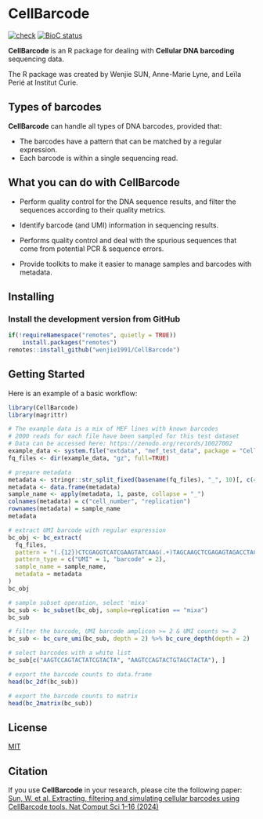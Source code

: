 # CellBarcode

[![check](https://github.com/wenjie1991/CellBarcode/actions/workflows/r.yml/badge.svg)](https://github.com/wenjie1991/CellBarcode/actions)
[![BioC status](http://www.bioconductor.org/shields/build/release/bioc/CellBarcode.svg)](https://bioconductor.org/checkResults/release/bioc-LATEST/CellBarcode)

**CellBarcode** is an R package for dealing with **Cellular DNA barcoding** sequencing data.

The R package was created by Wenjie SUN, Anne-Marie Lyne, and Leïla Perié at Institut Curie.

## Types of barcodes

**CellBarcode** can handle all types of DNA barcodes, provided that:

- The barcodes have a pattern that can be matched by a regular expression.
- Each barcode is within a single sequencing read.

## What you can do with **CellBarcode**

- Perform quality control for the DNA sequence results, and filter the sequences according
  to their quality metrics.

- Identify barcode (and UMI) information in sequencing results.

- Performs quality control and deal with the spurious sequences that come from potential PCR & sequence errors.

- Provide toolkits to make it easier to manage samples and barcodes with metadata.

## Installing

### Install the development version from GitHub

```r
if(!requireNamespace("remotes", quietly = TRUE))
    install.packages("remotes")
remotes::install_github("wenjie1991/CellBarcode")
```

## Getting Started

Here is an example of a basic workflow:

```r
library(CellBarcode)
library(magrittr)

# The example data is a mix of MEF lines with known barcodes
# 2000 reads for each file have been sampled for this test dataset
# Data can be accessed here: https://zenodo.org/records/10027002
example_data <- system.file("extdata", "mef_test_data", package = "CellBarcode")
fq_files <- dir(example_data, "gz", full=TRUE)

# prepare metadata
metadata <- stringr::str_split_fixed(basename(fq_files), "_", 10)[, c(4, 6)]
metadata <- data.frame(metadata)
sample_name <- apply(metadata, 1, paste, collapse = "_")
colnames(metadata) = c("cell_number", "replication")
rownames(metadata) = sample_name
metadata

# extract UMI barcode with regular expression
bc_obj <- bc_extract(
  fq_files,
  pattern = "(.{12})CTCGAGGTCATCGAAGTATCAAG(.+)TAGCAAGCTCGAGAGTAGACCTACT", 
  pattern_type = c("UMI" = 1, "barcode" = 2),
  sample_name = sample_name,
  metadata = metadata
)
bc_obj

# sample subset operation, select 'mixa'
bc_sub <- bc_subset(bc_obj, sample=replication == "mixa")
bc_sub 

# filter the barcode, UMI barcode amplicon >= 2 & UMI counts >= 2
bc_sub <- bc_cure_umi(bc_sub, depth = 2) %>% bc_cure_depth(depth = 2)

# select barcodes with a white list
bc_sub[c("AAGTCCAGTACTATCGTACTA", "AAGTCCAGTACTGTAGCTACTA"), ]

# export the barcode counts to data.frame
head(bc_2df(bc_sub))

# export the barcode counts to matrix
head(bc_2matrix(bc_sub))
```

## License

[MIT](https://choosealicense.com/licenses/mit/)

## Citation

If you use **CellBarcode** in your research, please cite the following paper:
[Sun, W. et al. Extracting, filtering and simulating cellular barcodes using CellBarcode tools. Nat Comput Sci 1–16 (2024)](doi:10.1038/s43588-024-00595-7)

